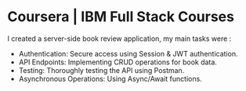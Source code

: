 # Coursera | IBM Full Stack Courses

I created a server-side book review application, my main tasks were :

- Authentication: Secure access using Session & JWT authentication.
- API Endpoints: Implementing CRUD operations for book data.
- Testing: Thoroughly testing the API using Postman.
- Asynchronous Operations: Using Async/Await functions.
